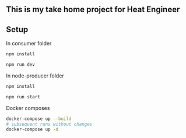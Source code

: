 ## This is my take home project for Heat Engineer

## Setup

In consumer folder
```bash
npm install

npm run dev
```

In node-producer folder
```bash
npm install

npm run start
```

Docker composes
```bash
docker-compose up --build
# subsequent runs without changes
docker-compose up -d
```